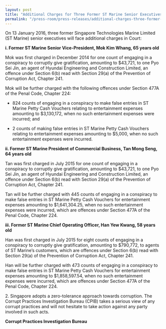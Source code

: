 ```yaml
---
layout: post
title: "Additional Charges for Three Former ST Marine Senior Executives"
permalink: "/press-room/press-releases/additional-charges-three-former-st-marine-senior-executives"
---
```

On 13 January 2016, three former Singapore Technologies Marine Limited (ST Marine) senior executives will face additional charges in Court:

**i. Former ST Marine Senior Vice-President, Mok Kim Whang, 65 years old**

Mok was first charged in December 2014 for one count of engaging in a conspiracy to corruptly give gratification, amounting to $43,721, to one Pyo Sei Jin, an agent of Hyundai Engineering and Construction Limited, an offence under Section 6(b) read with Section 29(a) of the Prevention of Corruption Act, Chapter 241.

Mok will be further charged with the following offences under Section 477A of the Penal Code, Chapter 224:

* 824 counts of engaging in a conspiracy to make false entries in ST Marine Petty Cash Vouchers relating to entertainment expenses amounting to $3,130,172, when no such entertainment expenses were incurred; and

* 2 counts of making false entries in ST Marine Petty Cash Vouchers relating to entertainment expenses amounting to $5,000, when no such entertainment expenses were incurred.  

**ii. Former ST Marine President of Commercial Business, Tan Mong Seng, 64 years old**

Tan was first charged in July 2015 for one count of engaging in a conspiracy to corruptly give gratification, amounting to $43,721, to one Pyo Sei Jin, an agent of Hyundai Engineering and Construction Limited, an offence under Section 6(b) read with Section 29(a) of the Prevention of Corruption Act, Chapter 241.

Tan will be further charged with 445 counts of engaging in a conspiracy to make false entries in ST Marine Petty Cash Vouchers for entertainment expenses amounting to $1,641,304.25, when no such entertainment expenses were incurred, which are offences under Section 477A of the Penal Code, Chapter 224.

**iii. Former ST Marine Chief Operating Officer, Han Yew Kwang, 58 years old**

Han was first charged in July 2015 for eight counts of engaging in a conspiracy to corruptly give gratification, amounting to $790,772, to agents of ST Marine’s customers, which are offences under Section 6(b) read with Section 29(a) of the Prevention of Corruption Act, Chapter 241.

Han will be further charged with 473 counts of engaging in a conspiracy to make false entries in ST Marine Petty Cash Vouchers for entertainment expenses amounting to $1,858,597.54, when no such entertainment expenses were incurred, which are offences under Section 477A of the Penal Code, Chapter 224.

2\.          Singapore adopts a zero-tolerance approach towards corruption. The Corrupt Practices Investigation Bureau (CPIB) takes a serious view of any corrupt practices and will not hesitate to take action against any party involved in such acts.

**Corrupt Practices Investigation Bureau**
